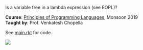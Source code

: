 Is a variable free in a lambda expression (see EOPL)?

**Course**: [Principles of Programming Languages], Monsoon 2019<br>
**Taught by**: Prof. Venkatesh Chopella

See [main.rkt] for code.

![](https://ga-beacon.deno.dev/G-G1E8HNDZYY:v51jklKGTLmC3LAZ4rJbIQ/github.com/moocf/lambda-occurs-free.racket)

[Principles of Programming Languages]: https://github.com/iiithf/principles-of-programming-languages
[main.rkt]: main.rkt

